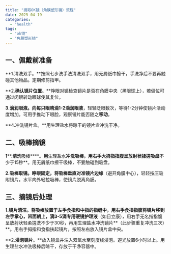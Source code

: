 ```yaml
---
title: "摘取OK镜（角膜塑形镜）流程"
date: 2025-04-19
categories: 
  - "health"
tags: 
  - "ok镜"
  - "角膜塑形镜"
---
```


## 一、佩戴前准备

**1.清洗双手。**按照七步洗手法清洗双手，用无屑纸巾擦干，手洗净后不要再触碰其他物品。定期修剪指甲。

**2.****确认镜片位置****。**睁眼对镜检查镜片是否在角膜中央（黑眼球上），若偏位可通过闭眼转动眼球使其复位。

**3.****滴润****眼****液****。**向每只眼睛滴**1-2滴润眼液**，轻轻眨眼数次，等待1-2分钟使镜片活动度增加。可用手推动下眼脸，观察镜片能否随之**移动**。

**4.冲洗镜片盒。**用生理盐水将晾干的镜片盒冲洗干净。

## 二、吸棒摘镜

**1****.****清洗****吸棒****。**用**生理盐水**冲洗吸棒，用右手大拇指指腹呈放射状揉搓吸盘**不少于15秒**。用无屑纸巾擦干吸棒，不要触碰到吸盘。

**2.****吸棒取镜****。****睁眼固定****，**将吸棒垂直对准镜片**边缘**（避开角膜中心），轻轻按压吸附镜片。水平向外轻拉吸棒，使镜片脱离角膜。

## 三、摘镜后处理

**1.****镜片清洁****。**将吸棒放置于左手食指和中指的指缝中，用右手食指指腹将镜片移到左手掌心，凹面朝上，滴**3-5滴专用硬镜护理液**（如目立康），用右手无名指指腹呈放射状轻柔搓洗不少于30秒，再用生理盐水冲洗镜片**（此步骤重复冲洗三次）**。用右手拇指和食指扶起镜片，按照左右放入镜片盒中央。

**2.****浸泡镜片****。**放入镜盒并注入双氧水至刻度线浸泡。避光放置6小时以上。用生理盐水冲洗吸棒后晾干，存放于干净容器中。
